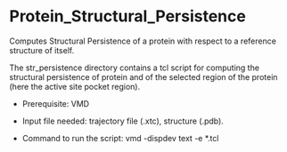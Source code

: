 # Protein_Structural_Persistence
Computes Structural Persistence of a protein with respect to a reference structure of itself.

The str_persistence directory contains a tcl script for computing the structural persistence of protein and of the selected region of the protein (here the active site pocket region).

- Prerequisite: VMD

- Input file needed: trajectory file (.xtc), structure (.pdb).

- Command to run the script: vmd -dispdev text -e *.tcl
